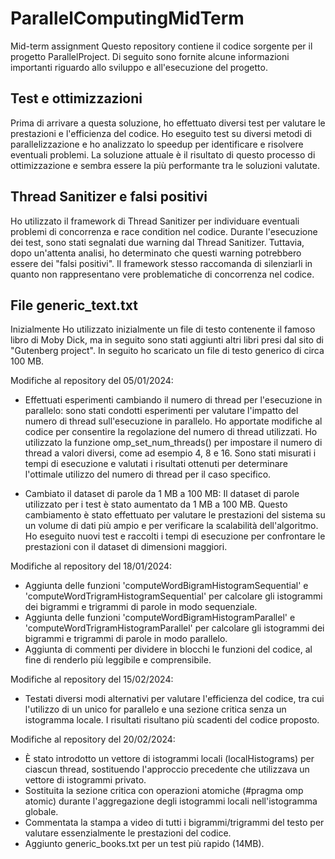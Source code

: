 # ParallelComputingMidTerm
Mid-term assignment
Questo repository contiene il codice sorgente per il progetto ParallelProject. Di seguito sono fornite alcune informazioni importanti riguardo allo sviluppo e all'esecuzione del progetto.

## Test e ottimizzazioni

Prima di arrivare a questa soluzione, ho effettuato diversi test per valutare le prestazioni e l'efficienza del codice. Ho eseguito test su diversi metodi di parallelizzazione e ho analizzato lo speedup
per identificare e risolvere eventuali problemi. La soluzione attuale è il risultato di questo processo di ottimizzazione e sembra essere la più performante tra le soluzioni valutate.

## Thread Sanitizer e falsi positivi

Ho utilizzato il framework di Thread Sanitizer per individuare eventuali problemi di concorrenza e race condition nel codice. 
Durante l'esecuzione dei test, sono stati segnalati due warning dal Thread Sanitizer. Tuttavia, dopo un'attenta analisi, 
ho determinato che questi warning potrebbero essere dei "falsi positivi". Il framework stesso raccomanda di silenziarli in quanto non rappresentano vere problematiche di concorrenza nel codice. 

## File generic_text.txt

Inizialmente Ho utilizzato inizialmente un file di testo contenente il famoso libro di Moby Dick, ma in seguito sono stati aggiunti altri libri presi dal sito di "Gutenberg project". In seguito ho scaricato un file
di testo generico di circa 100 MB.

Modifiche al repository del 05/01/2024:

- Effettuati esperimenti cambiando il numero di thread per l'esecuzione in parallelo: sono stati condotti esperimenti per valutare l'impatto del numero di thread sull'esecuzione in parallelo. Ho apportate modifiche al codice per consentire la regolazione del numero di thread utilizzati. Ho utilizzato la funzione omp_set_num_threads() per impostare il numero di thread a valori diversi, come ad esempio 4, 8 e 16. Sono stati misurati i tempi di esecuzione e valutati i risultati ottenuti per determinare l'ottimale utilizzo del numero di thread per il caso specifico.

- Cambiato il dataset di parole da 1 MB a 100 MB: Il dataset di parole utilizzato per i test è stato aumentato da 1 MB a 100 MB. Questo cambiamento è stato effettuato per valutare le prestazioni del sistema su un volume di dati più ampio e per verificare la scalabilità dell'algoritmo. Ho eseguito nuovi test e raccolti i tempi di esecuzione per confrontare le prestazioni con il dataset di dimensioni maggiori.

Modifiche al repository del 18/01/2024:
- Aggiunta delle funzioni 'computeWordBigramHistogramSequential' e 'computeWordTrigramHistogramSequential' per calcolare gli istogrammi dei bigrammi e trigrammi di parole in modo sequenziale.
- Aggiunta delle funzioni 'computeWordBigramHistogramParallel' e 'computeWordTrigramHistogramParallel' per calcolare gli istogrammi dei bigrammi e trigrammi di parole in modo parallelo.
- Aggiunta di commenti per dividere in blocchi le funzioni del codice, al fine di renderlo più leggibile e comprensibile.

Modifiche al repository del 15/02/2024:
- Testati diversi modi alternativi per valutare l'efficienza del codice, tra cui l'utilizzo di un unico for parallelo e una sezione critica senza un istogramma locale. I risultati risultano più scadenti del codice proposto.
 
Modifiche al repository del 20/02/2024:
- È stato introdotto un vettore di istogrammi locali (localHistograms) per ciascun thread, sostituendo l'approccio precedente che utilizzava un vettore di istogrammi privato.
- Sostituita la sezione critica con operazioni atomiche (#pragma omp atomic) durante l'aggregazione degli istogrammi locali nell'istogramma globale.
- Commentata la stampa a video di tutti i bigrammi/trigrammi del testo per valutare essenzialmente le prestazioni del codice.
- Aggiunto generic_books.txt per un test più rapido (14MB).
